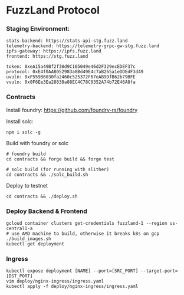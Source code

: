 # FuzzLand Protocol


### Staging Environment:

```
stats-backend: https://stats-api-stg.fuzz.land
telemetry-backend: https://telemetry-grpc-gw-stg.fuzz.land
ipfs-gateway: https://ipfs.fuzz.land
frontend: https://stg.fuzz.land

token: 0xeA15a49Bf2f30d9C165049e46d2F329ecEDEF37c
protocol: 0xE4f0AAB052983a8Bd49E4c7aB265a1eDDEdF3d49
uvuln: 0xF559B6030fa2460c525372F67eAB9DfB62b79BFE
vvuln: 0x0F6Ee3Ea28838a88EC4C78C0352A74b72E46A8fa
```

### Contracts

Install foundry: https://github.com/foundry-rs/foundry

Install solc:
```
npm i solc -g
```

Build with foundry or solc
```
# foundry build
cd contracts && forge build && forge test

# solc build (for running with slither)
cd contracts && ./solc_build.sh
```

Deploy to testnet
```
cd contracts && ./deploy.sh
```

### Deploy Backend & Frontend
```
gcloud container clusters get-credentials fuzzland-1 --region us-central1-a
# use AMD machine to build, otherwise it breaks k8s on gcp
./build_images.sh
kubectl get deployment
```

### Ingress
```
kubectl expose deployment [NAME] --port=[SRC_PORT] --target-port=[DST_PORT]
vim deploy/nginx-ingress/ingress.yaml
kubectl apply -f deploy/nginx-ingress/ingress.yaml
```
